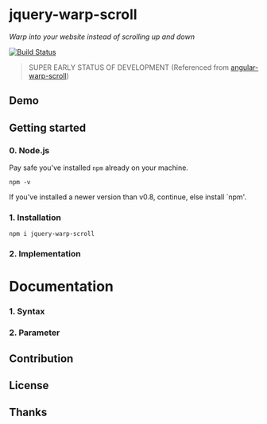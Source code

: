 # jquery-warp-scroll

*Warp into your website  instead of scrolling up and down*

[![Build Status](https://travis-ci.org/nextlevelshit/jquery-warp-scroll.svg?branch=master)](https://travis-ci.org/nextlevelshit/jquery-warp-scroll)

> SUPER EARLY STATUS OF DEVELOPMENT
> (Referenced from [angular-warp-scroll](//github.com/nextlevelshit/angular-warp-scroll))

## Demo

## Getting started

### 0. Node.js

Pay safe you've installed `npm` already on your machine.

```
npm -v
```

If you've installed a newer version than v0.8, continue, else install `npm'.

### 1. Installation

```
npm i jquery-warp-scroll
```

### 2. Implementation

# Documentation

### 1. Syntax

### 2. Parameter

## Contribution

## License

## Thanks
